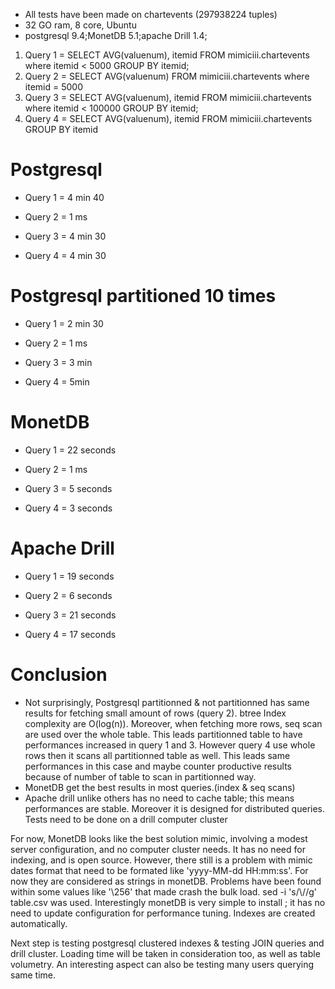 * All tests have been made on chartevents (297938224 tuples)
* 32 GO ram, 8 core, Ubuntu
* postgresql 9.4;MonetDB 5.1;apache Drill 1.4; 

1. Query 1 = SELECT AVG(valuenum), itemid FROM mimiciii.chartevents  where itemid < 5000 GROUP BY itemid;
1. Query 2 = SELECT AVG(valuenum) FROM mimiciii.chartevents  where itemid = 5000
1. Query 3 = SELECT AVG(valuenum), itemid FROM mimiciii.chartevents  where itemid < 100000 GROUP BY itemid;
1. Query 4 = SELECT AVG(valuenum), itemid FROM mimiciii.chartevents  GROUP BY itemid

# Postgresql

* Query 1
= 4 min 40

* Query 2
= 1 ms

* Query 3
= 4 min 30

* Query 4
= 4 min 30


#  Postgresql partitioned 10 times

* Query 1
= 2 min 30

* Query 2
= 1 ms

* Query 3
= 3 min

* Query 4
= 5min


# MonetDB

* Query 1
= 22 seconds

* Query 2
= 1 ms

* Query 3
= 5 seconds

* Query 4
= 3 seconds


# Apache Drill

* Query 1
= 19 seconds

* Query 2
= 6 seconds

* Query 3
= 21 seconds

* Query 4
= 17 seconds

# Conclusion

* Not surprisingly, Postgresql partitionned & not partitionned has same results for fetching small amount of rows (query 2). btree Index complexity are O(log(n)).
Moreover, when fetching more rows, seq scan are used over the whole table. This leads partitionned table to have performances increased in query 1 and 3. However query 4 use whole rows then it scans all partitionned table as well. This leads same performances in this case and maybe counter productive results because of number of table to scan in partitionned way.
* MonetDB get the best results in most queries.(index & seq scans)
* Apache drill unlike others has no need to cache table; this means performances are stable. Moreover it is designed for distributed queries. Tests need to be done on a drill computer cluster


For now, MonetDB looks like the best solution mimic, involving a modest server configuration, and no computer cluster needs. It has no need for indexing, and is open source. However, there still is a problem with mimic dates format that need to be formated like 'yyyy-MM-dd HH:mm:ss'. For now they are considered as strings in monetDB. Problems have been found within some values like '\256' that made crash the bulk load. sed -i 's/\\//g' table.csv was used. Interestingly monetDB is very simple to install ; it has no need to update configuration for performance tuning. Indexes are created automatically.

Next step is testing postgresql clustered indexes & testing JOIN queries and drill cluster. Loading time will be taken in consideration too, as well as table volumetry. An interesting aspect can also be testing many users querying same time.
